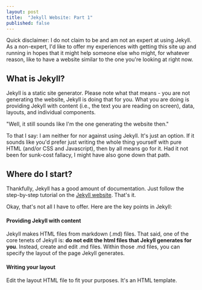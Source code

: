```yaml
---
layout: post
title:  "Jekyll Website: Part 1"
published: false
---
```


Quick disclaimer: I do not claim to be and am not an expert at using Jekyll. As a non-expert, I'd like to offer my experiences with getting this site up and running in hopes that it might help someone else who might, for whatever reason, like to have a website similar to the one you're looking at right now.

## What is Jekyll?

Jekyll is a static site generator. Please note what that means - you are not generating the website, Jekyll is doing that for you. What you are doing is providing Jekyll with content (i.e., the text you are reading on screen), data, layouts, and individual components.

"Well, it still sounds like I'm the one generating the website then."

To that I say: I am neither for nor against using Jekyll. It's just an option. If it sounds like you'd prefer just writing the whole thing yourself with pure HTML (and/or CSS and Javascript), then by all means go for it. Had it not been for sunk-cost fallacy, I might have also gone down that path.

## Where do I start?

Thankfully, Jekyll has a good amount of documentation. Just follow the step-by-step tutorial on the [Jekyll website](https://jekyllrb.com/docs/step-by-step/01-setup/). That's it.

Okay, that's not all I have to offer. Here are the key points in Jekyll:

#### Providing Jekyll with content
Jekyll makes HTML files from markdown (.md) files. That said, one of the core tenets of Jekyll is: **do not edit the html files that Jekyll generates for you**. Instead, create and edit .md files. Within those .md files, you can specify the layout of the page Jekyll generates. 

#### Writing your layout 
Edit the layout HTML file to fit your purposes. It's an HTML template. 